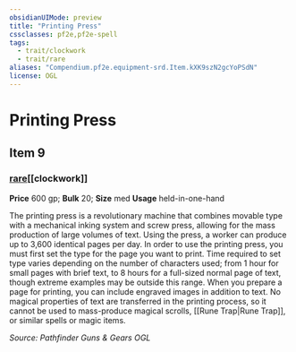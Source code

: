 ```yaml
---
obsidianUIMode: preview
title: "Printing Press"
cssclasses: pf2e,pf2e-spell
tags:
  - trait/clockwork
  - trait/rare
aliases: "Compendium.pf2e.equipment-srd.Item.kXK9szN2gcYoPSdN"
license: OGL
---
```

# Printing Press
## Item 9
### [rare](rare.md "Rare Rarity Trait")[[clockwork]]


**Price** 600 gp; 
**Bulk** 20; **Size** med
**Usage** held-in-one-hand

The printing press is a revolutionary machine that combines movable type with a mechanical inking system and screw press, allowing for the mass production of large volumes of text. Using the press, a worker can produce up to 3,600 identical pages per day. In order to use the printing press, you must first set the type for the page you want to print. Time required to set type varies depending on the number of characters used; from 1 hour for small pages with brief text, to 8 hours for a full-sized normal page of text, though extreme examples may be outside this range. When you prepare a page for printing, you can include engraved images in addition to text. No magical properties of text are transferred in the printing process, so it cannot be used to mass-produce magical scrolls, [[Rune Trap|Rune Trap]], or similar spells or magic items.

*Source: Pathfinder Guns & Gears*
*OGL*